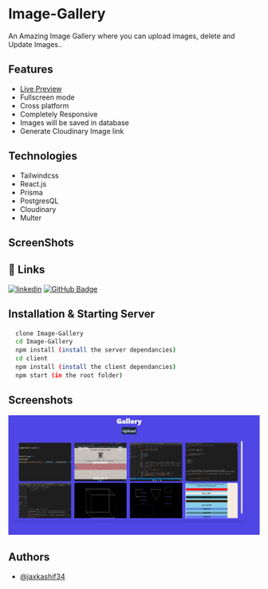 # Image-Gallery

An Amazing Image Gallery where you can upload images, delete and Update Images..

## Features

- [Live Preview](https://awesome-image-gallery.herokuapp.com/)
- Fullscreen mode
- Cross platform
- Completely Responsive
- Images will be saved in database
- Generate Cloudinary Image link

## Technologies

- Tailwindcss
- React.js
- Prisma
- PostgresQL
- Cloudinary
- Multer

## ScreenShots

## 🔗 Links

[![linkedin](https://img.shields.io/badge/linkedin-0A66C2?style=for-the-badge&logo=linkedin&logoColor=white)](https://www.linkedin.com/in/kashif-ali-ba8241196/)
[![GitHub Badge](https://img.shields.io/badge/-jaxkashif34-black?style=flat-square&logo=github&logoColor=white&link=https://github.com/jaxkashif34)](https://github.com/jaxkashif34)

## Installation & Starting Server

```bash
  clone Image-Gallery
  cd Image-Gallery
  npm install (install the server dependancies)
  cd client 
  npm install (install the client dependancies)
  npm start (in the root folder)
```
## Screenshots

![App Screenshot](./front-end.png)

## Authors

- [@jaxkashif34](https://github.com/jaxkashif34)
